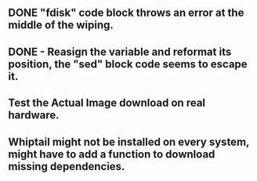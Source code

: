 ## DONE "fdisk" code block throws an error at the middle of the wiping.

## DONE - Reasign the variable and reformat its position, the "sed" block code seems to escape it.

## Test the Actual Image download on real hardware.

## Whiptail might not be installed on every system, might have to add a function to download missing dependencies.